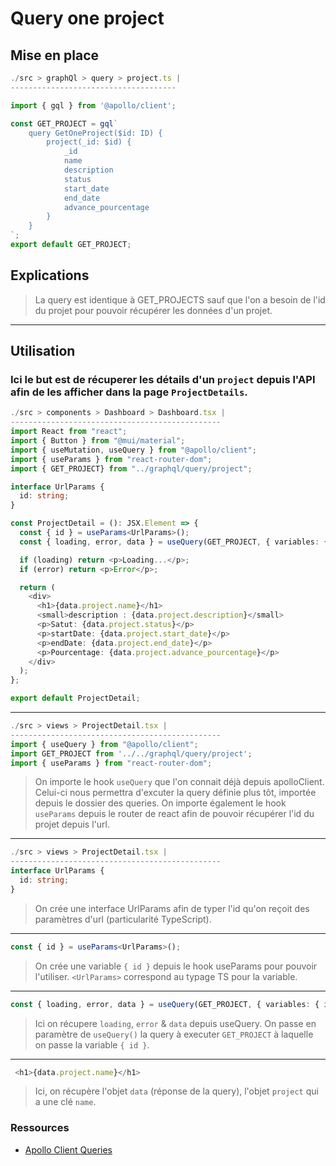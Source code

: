 # Query one project

## Mise en place

```typescript
./src > graphQl > query > project.ts |
-------------------------------------

import { gql } from '@apollo/client';

const GET_PROJECT = gql`
    query GetOneProject($id: ID) {
        project(_id: $id) {
            _id
            name
            description
            status
            start_date
            end_date
            advance_pourcentage
        }
    }
`;
export default GET_PROJECT;

```


## Explications


>La query est identique à GET_PROJECTS sauf que l'on a besoin de l'id du projet pour pouvoir récupérer les données d'un projet.

_________________

## Utilisation

### Ici le but est de récuperer les détails d'un `project` depuis l'API afin de les afficher dans la page `ProjectDetails`.


```typescript
./src > components > Dashboard > Dashboard.tsx |
-----------------------------------------------
import React from "react";
import { Button } from "@mui/material";
import { useMutation, useQuery } from "@apollo/client";
import { useParams } from "react-router-dom";
import { GET_PROJECT} from "../graphql/query/project";

interface UrlParams {
  id: string;
}

const ProjectDetail = (): JSX.Element => {
  const { id } = useParams<UrlParams>();
  const { loading, error, data } = useQuery(GET_PROJECT, { variables: { id } });

  if (loading) return <p>Loading...</p>;
  if (error) return <p>Error</p>;

  return (
    <div>
      <h1>{data.project.name}</h1>
      <small>description : {data.project.description}</small>
      <p>Satut: {data.project.status}</p>
      <p>startDate: {data.project.start_date}</p>
      <p>endDate: {data.project.end_date}</p>
      <p>Pourcentage: {data.project.advance_pourcentage}</p>
    </div>
  );
};

export default ProjectDetail;
```

_________________
```typescript
./src > views > ProjectDetail.tsx |
-----------------------------------------------
import { useQuery } from "@apollo/client";
import GET_PROJECT from '../../graphql/query/project';
import { useParams } from "react-router-dom";

```
>On importe le hook `useQuery` que l'on connait déjà depuis apolloClient. Celui-ci nous permettra d'excuter la query définie plus tôt, importée depuis le dossier des queries.
>On importe également le hook `useParams` depuis le router de react afin de pouvoir récupérer l'id du projet depuis l'url.
 
_________________
```typescript
./src > views > ProjectDetail.tsx |
-----------------------------------------------
interface UrlParams {
  id: string;
}
```
>On crée une interface UrlParams afin de typer l'id qu'on reçoit des paramètres d'url (particularité TypeScript).
  
_________________
```typescript
const { id } = useParams<UrlParams>();
```
>On crée une variable `{ id }` depuis le hook useParams pour pouvoir l'utiliser. `<UrlParams>` correspond au typage TS pour la variable.
  
_________________
```typescript
const { loading, error, data } = useQuery(GET_PROJECT, { variables: { id } });
```
>Ici on récupere `loading`, `error` & `data` depuis useQuery. On passe en paramètre de `useQuery()` la query à executer `GET_PROJECT` à laquelle on passe la variable `{ id }`.
 
_________________
```typescript
 <h1>{data.project.name}</h1>
```
>Ici, on récupère l'objet `data` (réponse de la query), l'objet `project` qui a une clé `name`.
### Ressources 

- [Apollo Client Queries](https://www.apollographql.com/docs/react/data/queries/)




